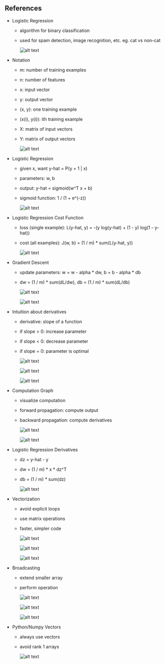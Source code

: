 ## References

- Logistic Regression

    -  algorithm for binary classification
    -  used for spam detection, image recognition, etc.
        eg. cat vs non-cat

        ![alt text](image.png)

- Notation

    -  m: number of training examples
    -  n: number of features
    -  x: input vector
    -  y: output vector
    -  (x, y): one training example
    -  (x(i), y(i)): ith training example
    -  X: matrix of input vectors
    -  Y: matrix of output vectors

        ![alt text](image-1.png)

- Logistic Regression

    - given x, want y-hat = P(y = 1 | x)
    - parameters: w, b
    - output: y-hat = sigmoid(w^T x + b)
    - sigmoid function: 1 / (1 + e^(-z))

        ![alt text](image-2.png)

- Logistic Regression Cost Function

    - loss (single example): L(y-hat, y) = -(y log(y-hat) + (1 - y) log(1 - y-hat))
    - cost (all examples): J(w, b) = (1 / m) * sum(L(y-hat, y))

        ![alt text](image-3.png)

- Gradient Descent

    - update parameters: w = w - alpha * dw, b = b - alpha * db
    - dw = (1 / m) * sum(dL/dw), db = (1 / m) * sum(dL/db)

        ![alt text](image-4.png)

        ![alt text](image-5.png)

- Intuition about derivatives

    - derivative: slope of a function
    - if slope > 0: increase parameter
    - if slope < 0: decrease parameter
    - if slope = 0: parameter is optimal

        ![alt text](image-6.png)

        ![alt text](image-7.png)

        ![alt text](image-8.png)

- Computation Graph

    - visualize computation
    - forward propagation: compute output
    - backward propagation: compute derivatives

        ![alt text](image-9.png)

        ![alt text](image-10.png)

- Logistic Regression Derivatives

    - dz = y-hat - y
    - dw = (1 / m) * x * dz^T
    - db = (1 / m) * sum(dz)

        ![alt text](image-12.png)

- Vectorization

    - avoid explicit loops
    - use matrix operations
    - faster, simpler code

        ![alt text](image-13.png)

        ![alt text](image-14.png)

        ![alt text](image-15.png)

- Broadcasting

    - extend smaller array
    - perform operation

       ![alt text](image-16.png) 

       ![alt text](image-17.png)

       ![alt text](image-18.png)

- Python/Numpy Vectors

    - always use vectors
    - avoid rank 1 arrays

        ![alt text](image-20.png)